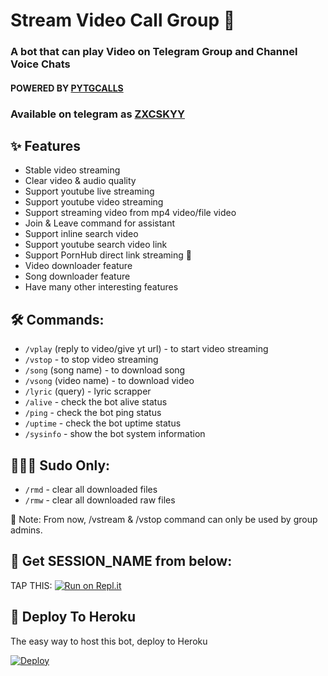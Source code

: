 

<h1 align="centre">Stream Video Call Group  🎵</h1>

### A bot that can play Video on Telegram Group and Channel Voice Chats
#### POWERED BY [PYTGCALLS](https://github.com/pytgcalls/pytgcalls)
### Available on telegram as [ZXCSKYY](https://t.me/kyytapibot)

## ✨ Features
- Stable video streaming
- Clear video & audio quality
- Support youtube live streaming
- Support youtube video streaming
- Support streaming video from mp4 video/file video
- Join & Leave command for assistant
- Support inline search video
- Support youtube search video link
- Support PornHub direct link streaming 🔞
- Video downloader feature
- Song downloader feature
- Have many other interesting features

## 🛠 Commands:
- ``/vplay`` (reply to video/give yt url) - to start video streaming
- ``/vstop`` - to stop video streaming
- ``/song`` (song name) - to download song
- ``/vsong`` (video name) - to download video
- ``/lyric`` (query) - lyric scrapper
- ``/alive`` - check the bot alive status
- ``/ping`` - check the bot ping status
- ``/uptime`` - check the bot uptime status
- ``/sysinfo`` - show the bot system information

## 🧙🏻‍♂️ Sudo Only:
- ``/rmd`` - clear all downloaded files
- ``/rmw`` - clear all downloaded raw files

📝 Note: From now, /vstream & /vstop command can only be used by group admins.

## 🧪 Get SESSION_NAME from below:

TAP THIS: [![Run on Repl.it](https://repl.it/badge/github/ChankitSaini/GenerateStringSession)](https://replit.com/@ChankitSaini/GenerateStringSession)

## 💜 Deploy To Heroku
The easy way to host this bot, deploy to Heroku

[![Deploy](https://www.herokucdn.com/deploy/button.svg)](https://heroku.com/deploy?template=https://github.com/zxcskyy/StreamVideoCall)

